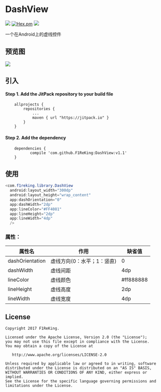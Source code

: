 # DashView
![](http://progressed.io/bar/100?title=build)
[![Hex.pm](https://img.shields.io/hexpm/l/plug.svg)](https://github.com/F1ReKing/DashView/LICENSE)
[![](https://jitpack.io/v/F1ReKing/DashView.svg)](https://jitpack.io/#F1ReKing/DashView)   
<p>一个在Android上的虚线控件</p>

## 预览图

![](https://ws4.sinaimg.cn/large/006tNc79gy1fjq5aonenlj30a00hswf0.jpg)

## 引入
#### Step 1. Add the JitPack repository to your build file
```
	allprojects {
		repositories {
			...
			maven { url "https://jitpack.io" }
		}
	}
```

#### Step 2. Add the dependency
```
	dependencies {
	       compile 'com.github.F1ReKing:DashView:v1.1'
	}
```
## 使用
```java
<com.f1reking.library.DashView
  android:layout_width="300dp"
  android:layout_height="wrap_content"
  app:dashOrientation="0"
  app:dashWidth="2dp"
  app:lineColor="#FF4081"
  app:lineHeight="2dp"
  app:lineWidth="4dp"
  />
```
### 属性：

| 属性名 | 作用 | 缺省值 |
|---|---|---|
| dashOrientation | 虚线方向(0：水平；1：竖直) | 0 |
| dashWidth | 虚线间距  | 4dp |
| lineColor | 虚线颜色  | #ff888888 |
| lineHeight | 虚线高度  | 2dp |
| lineWidth | 虚线宽度  | 4dp |

## License

    Copyright 2017 F1ReKing. 

    Licensed under the Apache License, Version 2.0 (the "License");
    you may not use this file except in compliance with the License.
    You may obtain a copy of the License at

       http://www.apache.org/licenses/LICENSE-2.0

    Unless required by applicable law or agreed to in writing, software
    distributed under the License is distributed on an "AS IS" BASIS,
    WITHOUT WARRANTIES OR CONDITIONS OF ANY KIND, either express or implied.
    See the License for the specific language governing permissions and
    limitations under the License.

